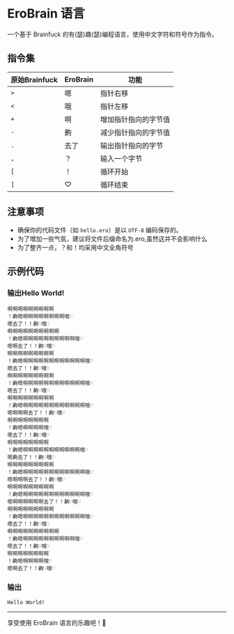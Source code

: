 # EroBrain 语言

一个基于 Brainfuck 的有(瑟)趣(瑟)编程语言，使用中文字符和符号作为指令。

## 指令集

| 原始Brainfuck | EroBrain | 功能 |
|---------------|----------|------|
| `>` | 嗯 | 指针右移 |
| `<` | 哦 | 指针左移 |
| `+` | 啊 | 增加指针指向的字节值 |
| `-` | 齁 | 减少指针指向的字节值 |
| `.` | 去了 | 输出指针指向的字节 |
| `,` | ？ | 输入一个字节 |
| `[` | ！ | 循环开始 |
| `]` | ♡ | 循环结束 |


## 注意事项

*   确保你的代码文件（如 `hello.ero`）是以 `UTF-8` 编码保存的。
*   为了增加一些气氛，建议将文件后缀命名为.ero,虽然这并不会影响什么
*   为了整齐一点，？和！均采用中文全角符号

## 示例代码

### 输出Hello World!
```ero
啊啊啊啊啊啊啊啊啊
！齁嗯啊啊啊啊啊啊啊啊哦♡
嗯去了！！齁♡哦♡
啊啊啊啊啊啊啊啊啊啊
！齁嗯啊啊啊啊啊啊啊啊啊啊哦♡
嗯啊去了！！齁♡哦♡
啊啊啊啊啊啊啊啊啊
！齁嗯啊啊啊啊啊啊啊啊啊啊啊啊哦♡
嗯去了！！齁♡哦♡
啊啊啊啊啊啊啊啊啊
！齁嗯啊啊啊啊啊啊啊啊啊啊啊啊哦♡
嗯去了！！齁♡哦♡
啊啊啊啊啊啊啊啊啊
！齁嗯啊啊啊啊啊啊啊啊啊啊啊啊哦♡
嗯啊啊啊去了！！齁♡哦♡
啊啊啊啊啊啊啊啊
！齁嗯啊啊啊啊哦♡
嗯去了！！齁♡哦♡
啊啊啊啊啊啊啊啊
！齁嗯啊啊啊啊啊啊啊啊啊啊啊哦♡
嗯齁去了！！齁♡哦♡
啊啊啊啊啊啊啊啊啊
！齁嗯啊啊啊啊啊啊啊啊啊啊啊啊哦♡
嗯啊啊啊去了！！齁♡哦♡
啊啊啊啊啊啊啊啊啊
！齁嗯啊啊啊啊啊啊啊啊啊啊啊啊哦♡
嗯啊啊啊啊啊啊去了！！齁♡哦♡
啊啊啊啊啊啊啊啊啊
！齁嗯啊啊啊啊啊啊啊啊啊啊啊啊哦♡
嗯去了！！齁♡哦♡
啊啊啊啊啊啊啊啊啊啊
！齁嗯啊啊啊啊啊啊啊啊啊啊哦♡
嗯去了！！齁♡哦♡
啊啊啊啊啊啊啊啊
！齁嗯啊啊啊啊哦♡
嗯啊去了！！齁♡哦♡
```
### 输出
```
Hello World!
```



---

享受使用 EroBrain 语言的乐趣吧！🎉
